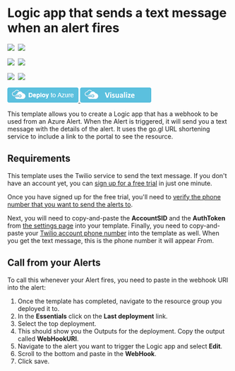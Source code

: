 # Logic app that sends a text message when an alert fires

<IMG SRC="https://azbotstorage.blob.core.windows.net/badges/201-alert-to-text-message-with-logic-app/PublicLastTestDate.svg" />&nbsp;
<IMG SRC="https://azbotstorage.blob.core.windows.net/badges/201-alert-to-text-message-with-logic-app/PublicDeployment.svg" />&nbsp;

<IMG SRC="https://azbotstorage.blob.core.windows.net/badges/201-alert-to-text-message-with-logic-app/FairfaxLastTestDate.svg" />&nbsp;
<IMG SRC="https://azbotstorage.blob.core.windows.net/badges/201-alert-to-text-message-with-logic-app/FairfaxDeployment.svg" />&nbsp;

<IMG SRC="https://azbotstorage.blob.core.windows.net/badges/201-alert-to-text-message-with-logic-app/BestPracticeResult.svg" />&nbsp;
<IMG SRC="https://azbotstorage.blob.core.windows.net/badges/201-alert-to-text-message-with-logic-app/CredScanResult.svg" />&nbsp;

<a href="https://portal.azure.com/#create/Microsoft.Template/uri/https%3A%2F%2Fraw.githubusercontent.com%2FAzure%2Fazure-quickstart-templates%2Fmaster%2F201-alert-to-text-message-with-logic-app%2Fazuredeploy.json" target="_blank">
    <img src="https://raw.githubusercontent.com/Azure/azure-quickstart-templates/master/1-CONTRIBUTION-GUIDE/images/deploytoazure.png"/>
</a>
<a href="http://armviz.io/#/?load=https%3A%2F%2Fraw.githubusercontent.com%2FAzure%2Fazure-quickstart-templates%2Fmaster%2F201-alert-to-text-message-with-logic-app%2Fazuredeploy.json" target="_blank">
    <img src="https://raw.githubusercontent.com/Azure/azure-quickstart-templates/master/1-CONTRIBUTION-GUIDE/images/visualizebutton.png"/>
</a>

This template allows you to create a Logic app that has a webhook to be used from an Azure Alert. When the Alert is triggered, it will send you a text message with the details of the alert. It uses the go.gl URL shortening service to include a link to the portal to see the resource. 

## Requirements

This template uses the Twilio service to send the text message. If you don't have an account yet, you can [sign up for a free trial](https://www.twilio.com/try-twilio) in just one minute. 

Once you have signed up for the free trial, you'll need to [verify the phone number that you want to send the alerts to](https://www.twilio.com/user/account/phone-numbers/verified).

Next, you will need to copy-and-paste the  **AccountSID** and the **AuthToken** from [the settings page](https://www.twilio.com/user/account/settings) into your template.   Finally, you need to copy-and-paste your [Twilio account phone number](https://www.twilio.com/user/account/phone-numbers/incoming) into the template as well. When you get the text message, this is the phone number it will appear *From*.

## Call from your Alerts

To call this whenever your Alert fires, you need to paste in the webhook URI into the alert:

1. Once the template has completed, navigate to the resource group you deployed it to.
2. In the **Essentials** click on the **Last deployment** link. 
3. Select the top deployment.
4. This should show you the Outputs for the deployment. Copy the output called **WebHookURI**. 
5. Navigate to the alert you want to trigger the Logic app and select **Edit**.
6. Scroll to the bottom and paste in the **WebHook**. 
7. Click save.

